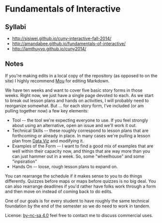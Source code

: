   Fundamentals of Interactive
============

## Syllabi

* <http://sisiwei.github.io/cuny-interactive-fall-2014/>
* <http://amandabee.github.io/fundamentals-of-interactive/>
* <http://lamthuyvo.github.io/cuny2014/>

## Notes

If you're making edits in a local copy of the repository (as opposed to on the site) I highly recommend [Mou](http://mouapp.com/) for editing Markdown.

We have ten weeks and want to cover five basic story forms in those weeks. Right now, we just have a single page devoted to each. As we start to break out lesson plans and hands on activities, I will probably need to reorganize somewhat. But ... for each story form, I've included (or am pulling together now) a few key elements:

+ Tool -- the tool we're expecting everyone to use. If you feel strongly about using an alternative, open an issue and we'll work it out. 
+ Technical Skills -- these roughly correspond to lesson plans that are forthcoming or already in place. In many cases we're pulling a lesson plan from [Data Viz](https://github.com/amandabee/cunyjdata) and modifying it. 
+ Examples of the Form -- I want to find a good mix of examples that are well within their capacity now, and things that are way more than you can just hammer out in a week. So, some "wheelhouse" and some "inpsiration"
+ Hands On -- loose, rough lesson plans to expand on. 


You can rearrange the schedule if it makes sense to you to do things differently. Quizzes before maps or maps before quizzes is no big deal. You can also rearrange deadlines if you'd rather have folks work through a form and then move on instead of coming back to do edits. 

One of our goals is for every student to have roughly the same technical foundation by the end of the semester so we do need to work in tandem.

License: [by-nc-sa 4.0](http://creativecommons.org/licenses/by-nc-sa/4.0/) feel free to contact me to discuss commercial uses.
